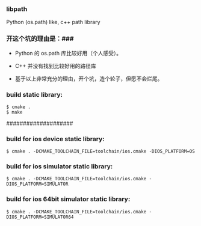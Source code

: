 ### libpath ###
Python (os.path) like, c++ path library

### 开这个坑的理由是：###

* Python 的 os.path 库比较好用（个人感受）。
* C++ 并没有找到比较好用的路径库

* 基于以上非常充分的理由，开个坑，造个轮子，但愿不会烂尾。


### build static library: ###

    $ cmake .
    $ make

####################
### build for ios device static library: ###
    $ cmake . -DCMAKE_TOOLCHAIN_FILE=toolchain/ios.cmake -DIOS_PLATFORM=OS

### build for ios simulator static library: ###
    $ cmake . -DCMAKE_TOOLCHAIN_FILE=toolchain/ios.cmake -DIOS_PLATFORM=SIMULATOR

### build for ios 64bit simulator static library: ###
    $ cmake . -DCMAKE_TOOLCHAIN_FILE=toolchain/ios.cmake -DIOS_PLATFORM=SIMULATOR64